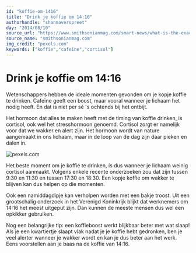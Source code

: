 ```yaml
---
id: "koffie-om-1416"
title: "Drink je koffie om 14:16"
authorhandle: "shannaverspreet"
day: "2014/08/10"
source_url: "https://www.smithsonianmag.com/smart-news/what-is-the-exactly-perfect-time-to-drink-your-coffee-4836104/"
source_name: "smithsonianmag.com"
img_credit: "pexels.com"
keywords: ["koffie","cafeïne","cortisol"]
---
```

# Drink je koffie om 14:16
Wetenschappers hebben de ideale momenten gevonden om je kopje koffie te drinken. Cafeïne geeft een boost, maar vooral wanneer je lichaam het nodig heeft. En dat is niet per sé 's ochtends bij het ontbijt.

Het hormoon dat alles te maken heeft met de timing van koffie drinken, is cortisol, ook wel het stresshormoon genoemd. Cortisol zorgt er namelijk voor dat we wakker en alert zijn. Het hormoon wordt van nature aangemaakt in ons lichaam, maar in de loop van de dag zijn daar pieken en dalen in.

![pexels.com](2.jpg "Credit: pexels.com")

Het beste moment om je koffie te drinken, is dus wanneer je lichaam weinig cortisol aanmaakt. Volgens enkele recente onderzoeken zou dat zijn tussen 9:30 en 11:30 en tussen 17:30 en 18:30. Een kopje koffie om wakker te blijven kan dus helpen op die momenten.

Ook een namiddagdipje kan verholpen worden met een bakje troost. Uit een grootschalig onderzoek in het Verenigd Koninkrijk blijkt dat werknemers om 14:16 het meest uitgeput zijn. Dan kunnen de meeste mensen dus wel een opkikker gebruiken.

Nog een belangrijke tip: een koffieboost werkt blijkbaar beter met wat slaap! Als je een kwartiertje slaapt vlak nadat je je koffie hebt gedronken, ben je veel alerter wanneer je wakker wordt en kan je dus beter aan het werk. Eens voorstellen aan je baas na de koffie van 14:16.